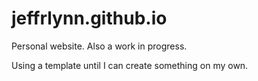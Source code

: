 # jeffrlynn.github.io

Personal website. Also a work in progress.

Using a template until I can create something on my own.
